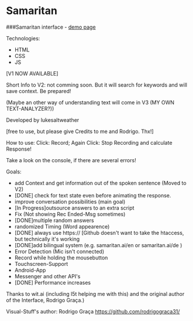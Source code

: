 Samaritan
=========
###Samaritan interface - [demo page](https://lukesaltweather.github.io/en)

Technologies:
* HTML
* CSS
* JS

[V1 NOW AVAILABLE]


Short Info to V2: not comming soon. But it will search for keywords and will save context. Be prepared!

(Maybe an other way of understanding text will come in V3 (MY OWN TEXT-ANALYZER?))

Developed by lukesaltweather

[free to use, but please give Credits to me and Rodrigo. Thx!]

How to use:
Click: Record;
Again Click: Stop Recording and calculate Response!

Take a look on the console, if there are several errors!

Goals:
* add Context and get information out of the spoken sentence (Moved to V2)
* [DONE] check for text state even before animating the response.
* improve conversation possibilities (main goal)
* [In Progress]outsource answers to an extra script
* Fix (Not showing Rec Ended-Msg sometimes)
* [DONE]multiple random answers
* randomized Timing (Word appearence)
* [DONE] always use https:// [Github doesn't want to take the htaccess, but technically it's working
* [DONE]add bilingual system (e.g. samaritan.ai/en or samaritan.ai/de )
* Error Detection (Mic isn't connected)
* Record while holding the mousebutton
* Touchscreen-Support
* Android-App
* Messenger and other API's
* [DONE] Performance increases

Thanks to wit.ai (including l5t helping me  with this) and the original author of the Interface, Rodrigo Graça.)

Visual-Stuff's author:
Rodrigo Graça
https://github.com/rodrigograca31/
